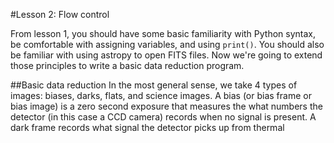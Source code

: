 #Lesson 2: Flow control

From lesson 1, you should have some basic familiarity with Python syntax, be comfortable with assigning variables, and using `print()`. You should also be familiar with using astropy to open FITS files. Now we're going to extend those principles to write a basic data reduction program.

##Basic data reduction
In the most general sense, we take 4 types of images: biases, darks, flats, and science images. A bias (or bias frame or bias image) is a zero second exposure that measures the what numbers the detector (in this case a CCD camera) records when no signal is present. A dark frame records what signal the detector picks up from thermal